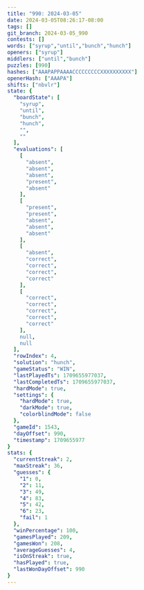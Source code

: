 ```yaml
---
title: "990: 2024-03-05"
date: 2024-03-05T08:26:17-08:00
tags: []
git_branch: 2024-03-05_990
contests: []
words: ["syrup","until","bunch","hunch"]
openers: ["syrup"]
middlers: ["until","bunch"]
puzzles: [990]
hashes: ["AAAPAPPAAAACCCCCCCCCXXXXXXXXXX"]
openerHash: ["AAAPA"]
shifts: ["nbvlr"]
state: {
  "boardState": [
    "syrup",
    "until",
    "bunch",
    "hunch",
    "",
    ""
  ],
  "evaluations": [
    [
      "absent",
      "absent",
      "absent",
      "present",
      "absent"
    ],
    [
      "present",
      "present",
      "absent",
      "absent",
      "absent"
    ],
    [
      "absent",
      "correct",
      "correct",
      "correct",
      "correct"
    ],
    [
      "correct",
      "correct",
      "correct",
      "correct",
      "correct"
    ],
    null,
    null
  ],
  "rowIndex": 4,
  "solution": "hunch",
  "gameStatus": "WIN",
  "lastPlayedTs": 1709655977037,
  "lastCompletedTs": 1709655977037,
  "hardMode": true,
  "settings": {
    "hardMode": true,
    "darkMode": true,
    "colorblindMode": false
  },
  "gameId": 1543,
  "dayOffset": 990,
  "timestamp": 1709655977
}
stats: {
  "currentStreak": 2,
  "maxStreak": 36,
  "guesses": {
    "1": 0,
    "2": 11,
    "3": 49,
    "4": 83,
    "5": 42,
    "6": 23,
    "fail": 1
  },
  "winPercentage": 100,
  "gamesPlayed": 209,
  "gamesWon": 208,
  "averageGuesses": 4,
  "isOnStreak": true,
  "hasPlayed": true,
  "lastWonDayOffset": 990
}
---
```

<!-- more -->
